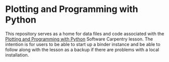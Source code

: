 # Plotting and Programming with Python

This repository serves as a home for data files and code associated with the [Plotting and Programming with Python](https://swcarpentry.github.io/python-novice-gapminder/) Software Carpentry lesson.
The intention is for users to be able to start up a binder instance and be able to follow along with the lesson as a backup if there are problems with a local installation.
